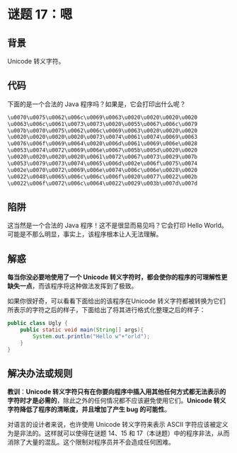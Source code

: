 # 谜题 17：嗯  

## 背景

Unicode 转义字符。

## 代码

下面的是一个合法的 Java 程序吗？如果是，它会打印出什么呢？   

```java
\u0070\u0075\u0062\u006c\u0069\u0063\u0020\u0020\u0020\u0020
\u0063\u006c\u0061\u0073\u0073\u0020\u0055\u0067\u006c\u0079
\u007b\u0070\u0075\u0062\u006c\u0069\u0063\u0020\u0020\u0020
\u0020\u0020\u0020\u0020\u0073\u0074\u0061\u0074\u0069\u0063
\u0076\u006f\u0069\u0064\u0020\u006d\u0061\u0069\u006e\u0028
\u0053\u0074\u0072\u0069\u006e\u0067\u005b\u005d\u0020\u0020
\u0020\u0020\u0020\u0020\u0061\u0072\u0067\u0073\u0029\u007b
\u0053\u0079\u0073\u0074\u0065\u006d\u002e\u006f\u0075\u0074
\u002e\u0070\u0072\u0069\u006e\u0074\u006c\u006e\u0028\u0020
\u0022\u0048\u0065\u006c\u006c\u006f\u0020\u0077\u0022\u002b
\u0022\u006f\u0072\u006c\u0064\u0022\u0029\u003b\u007d\u007d
```

## 陷阱

这当然是一个合法的 Java 程序！这不是很显而易见吗？它会打印 Hello World。可能是不那么明显，事实上，该程序根本让人无法理解。 

## 解惑

**每当你没必要地使用了一个 Unicode 转义字符时，都会使你的程序的可理解性更缺失一点**，而该程序将这种做法发挥到了极致。

如果你很好奇，可以看看下面给出的该程序在Unicode 转义字符都被转换为它们所表示的字符之后的样子，下面给出了将其进行格式化整理之后的样子：  

```java
public class Ugly {
    public static void main(String[] args){
        System.out.println("Hello w"+"orld");
    }
}
```

## 解决办法或规则

**教训**：**Unicode 转义字符只有在你要向程序中插入用其他任何方式都无法表示的字符时才是必需的**，除此之外的任何情况都不应该避免使用它们。**Unicode 转义字符降低了程序的清晰度，并且增加了产生 bug 的可能性**。

对语言的设计者来说，也许使用 Unicode 转义字符来表示 ASCII 字符应该被定义为是非法的。这样就可以使得在谜题 14、15 和 17（本谜题）中的程序非法，从而消除了大量的混乱。这个限制对程序员并不会造成任何困难。  